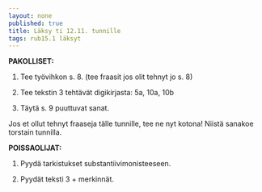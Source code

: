 ```yaml
---
layout: none
published: true
title: Läksy ti 12.11. tunnille
tags: rub15.1 läksyt
---
```

**PAKOLLISET:**

1. Tee työvihkon s. 8. (tee fraasit jos olit tehnyt jo s. 8)

2. Tee tekstin 3 tehtävät digikirjasta: 5a, 10a, 10b

3. Täytä s. 9 puuttuvat sanat.

Jos et ollut tehnyt fraaseja tälle tunnille, tee ne nyt kotona! Niistä sanakoe torstain tunnilla.

**POISSAOLIJAT:**

1. Pyydä tarkistukset substantiivimonisteeseen.

2. Pyydät teksti 3 + merkinnät.